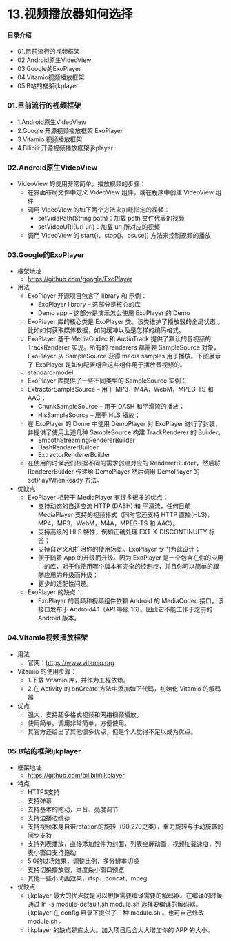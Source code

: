 # 13.视频播放器如何选择
#### 目录介绍
- 01.目前流行的视频框架
- 02.Android原生VideoView
- 03.Google的ExoPlayer
- 04.Vitamio视频播放框架
- 05.B站的框架ijkplayer


### 01.目前流行的视频框架
- 1.Android原生VideoView
- 2.Google 开源视频播放框架 ExoPlayer
- 3.Vitamio 视频播放框架
- 4.Bilibili 开源视频播放框架ijkplayer



### 02.Android原生VideoView
- VideoView 的使用非常简单，播放视频的步骤：
	* 在界面布局文件中定义 VideoView 组件，或在程序中创建 VideoView 组件
	* 调用 VideoView 的如下两个方法来加载指定的视频：
		* setVidePath(String path)：加载 path 文件代表的视频
		* setVideoURI(Uri uri)：加载 uri 所对应的视频
	* 调用 VideoView 的 start()、stop()、psuse() 方法来控制视频的播放



### 03.Google的ExoPlayer
- 框架地址
    - https://github.com/google/ExoPlayer
- 用法
	* ExoPlayer 开源项目包含了 library 和 示例：
		* ExoPlayer library – 这部分是核心的库
		* Demo app – 这部分是演示怎么使用 ExoPlayer 的 Demo
	* ExoPlayer 库的核心类是 ExoPlayer 类。该类维护了播放器的全局状态 。比如如何获取媒体数据，如何缓冲以及是怎样的编码格式。
	* ExoPlayer 基于 MediaCodec 和 AudioTrack 提供了默认的音视频的 TrackRenderer 实现。所有的 renderers 都需要 SampleSource 对象，ExoPlayer 从 SampleSource 获得 media samples 用于播放。下图展示了 ExoPlayer 是如何配置组合这些组件用于播放音视频的。
	* standard-model
	* ExoPlayer 库提供了一些不同类型的 SampleSource 实例：
	* ExtractorSampleSource – 用于 MP3，M4A，WebM，MPEG-TS 和 AAC；
		* ChunkSampleSource – 用于 DASH 和平滑流的播放；
		* HlsSampleSource – 用于 HLS 播放；
	* 在 ExoPlayer 的 Dome 中使用 DemoPlayer 对 ExoPlayer 进行了封装，并提供了使用上述几种 SampleSource 构建 TrackRenderer 的 Builder。
		* SmoothStreamingRendererBuilder
		* DashRendererBuilder
		* ExtractorRendererBuilder
	* 在使用的时候我们根据不同的需求创建对应的 RendererBuilder，然后将 RendererBuilder 传递给 DemoPlayer 然后调用 DemoPlayer 的 setPlayWhenReady 方法。
- 优缺点
    * ExoPlayer 相较于 MediaPlayer 有很多很多的优点：
        * 支持动态的自适应流 HTTP (DASH) 和 平滑流，任何目前 MediaPlayer 支持的视频格式（同时它还支持 HTTP 直播(HLS)，MP4，MP3，WebM，M4A，MPEG-TS 和 AAC）。
        * 支持高级的 HLS 特性，例如正确处理 EXT-X-DISCONTINUITY 标签；
        * 支持自定义和扩治你的使用场景。ExoPlayer 专门为此设计；
        * 便于随着 App 的升级而升级。因为 ExoPlayer 是一个包含在你的应用中的库，对于你使用哪个版本有完全的控制权，并且你可以简单的跟随应用的升级而升级；
        * 更少的适配性问题。
    * ExoPlayer 的缺点：
        * ExoPlayer 的音频和视频组件依赖 Android 的 MediaCodec 接口，该接口发布于 Android4.1（API 等级 16）。因此它不能工作于之前的Android 版本。



### 04.Vitamio视频播放框架
- 用法
    - 官网：https://www.vitamio.org
- Vitamio 的使用步骤：
	* 1.下载 Vitamio 库，并作为工程依赖。
	* 2.在 Activity 的 onCreate 方法中添加如下代码，初始化 Vitamio 的解码器
- 优点
	* 强大，支持超多格式视频和网络视频播放。
	* 使用简单。调用非常简单，方便使用。
	* 其官方还给出了其他很多优点，但是个人觉得不足以成为优点。



### 05.B站的框架ijkplayer
- 框架地址
    - https://github.com/bilibili/ijkplayer
- 特点
	* HTTPS支持
	* 支持弹幕
	* 支持基本的拖动，声音、亮度调节
	* 支持边播边缓存
	* 支持视频本身自带rotation的旋转（90,270之类），重力旋转与手动旋转的同步支持
	* 支持列表播放，直接添加控件为封面，列表全屏动画，视频加载速度，列表小窗口支持拖动
	* 5.0的过场效果，调整比例，多分辨率切换
	* 支持切换播放器，进度条小窗口预览
	* 其他一些小动画效果，rtsp、concat、mpeg
- 优缺点
	* ijkplayer 最大的优点就是可以根据需要编译需要的解码器。在编译的时候通过 ln -s module-default.sh module.sh 选择要编译的解码器。ijkplayer 在 config 目录下提供了三种 module.sh 。也可自己修改 module.sh 。
	* ijkplayer 的缺点是库太大。加入项目后会大大增加你的 APP 的大小。




















